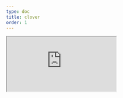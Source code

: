 ```yaml
---
type: doc
title: clover
order: 1
---
```


<iframe class="editor" src="https://grimoiregl.github.io/grimoire.gl-example#clover"></iframe>
